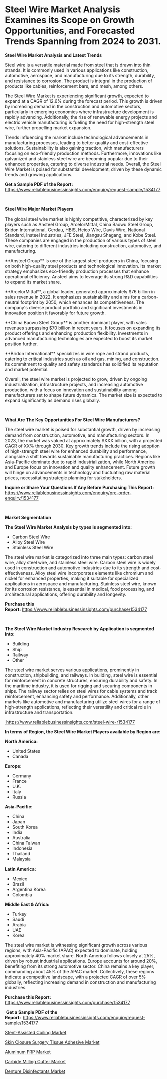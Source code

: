 <p><h1>Steel Wire Market Analysis Examines its Scope on Growth Opportunities, and Forecasted Trends Spanning from 2024 to 2031.</h1></p><p><strong>Steel Wire Market Analysis and Latest Trends</strong></p>
<p><p>Steel wire is a versatile material made from steel that is drawn into thin strands. It is commonly used in various applications like construction, automotive, aerospace, and manufacturing due to its strength, durability, and resistance to corrosion. The product is integral in the production of products like cables, reinforcement bars, and mesh, among others.</p><p>The Steel Wire Market is experiencing significant growth, expected to expand at a CAGR of 12.6% during the forecast period. This growth is driven by increasing demand in the construction and automotive sectors, particularly in emerging economies where infrastructure development is rapidly advancing. Additionally, the rise of renewable energy projects and electric vehicle manufacturing is fueling the need for high-strength steel wire, further propelling market expansion.</p><p>Trends influencing the market include technological advancements in manufacturing processes, leading to better quality and cost-effective solutions. Sustainability is also gaining traction, with manufacturers focusing on eco-friendly production methods. Furthermore, innovations like galvanized and stainless steel wire are becoming popular due to their enhanced properties, catering to diverse industrial needs. Overall, the Steel Wire Market is poised for substantial development, driven by these dynamic trends and growing applications.</p></p>
<p><strong>Get a Sample PDF of the Report:&nbsp;</strong> <a href="https://www.reliablebusinessinsights.com/enquiry/request-sample/1534177?utm_campaign=102&utm_medium=2&utm_source=Github&utm_content=ia&utm_term=09112024&utm_id=steel-wire">https://www.reliablebusinessinsights.com/enquiry/request-sample/1534177</a></p>
<p>&nbsp;</p>
<p><strong>Steel Wire Major Market Players</strong></p>
<p><p>The global steel wire market is highly competitive, characterized by key players such as Ansteel Group, ArcelorMittal, China Baowu Steel Group, Bridon International, Gerdau, HBIS, Heico Wire, Davis Wire, National Standard, Insteel Industries, JFE Steel, Jiangsu Shagang, and Kobe Steel. These companies are engaged in the production of various types of steel wire, catering to different industries including construction, automotive, and manufacturing.</p><p>**Ansteel Group** is one of the largest steel producers in China, focusing on both high-quality steel products and technological innovation. Its market strategy emphasizes eco-friendly production processes that enhance operational efficiency. Ansteel aims to leverage its strong R&D capabilities to expand its market share.</p><p>**ArcelorMittal**, a global leader, generated approximately $76 billion in sales revenue in 2022. It emphasizes sustainability and aims for a carbon-neutral footprint by 2050, which enhances its competitiveness. The company's diverse product portfolio and significant investments in innovation position it favorably for future growth.</p><p>**China Baowu Steel Group** is another dominant player, with sales revenues surpassing $70 billion in recent years. It focuses on expanding its product offerings and enhancing production flexibility. Investments in advanced manufacturing technologies are expected to boost its market position further.</p><p>**Bridon International** specializes in wire rope and strand products, catering to critical industries such as oil and gas, mining, and construction. Its commitment to quality and safety standards has solidified its reputation and market potential.</p><p>Overall, the steel wire market is projected to grow, driven by ongoing industrialization, infrastructure projects, and increasing automotive production, with a focus on innovation and sustainability among manufacturers set to shape future dynamics. The market size is expected to expand significantly as demand rises globally.</p></p>
<p>&nbsp;</p>
<p><strong>What Are The Key Opportunities For Steel Wire Manufacturers?</strong></p>
<p><p>The steel wire market is poised for substantial growth, driven by increasing demand from construction, automotive, and manufacturing sectors. In 2023, the market was valued at approximately $XXX billion, with a projected CAGR of XX% through 2030. Key growth trends include the rising adoption of high-strength steel wire for enhanced durability and performance, alongside a shift towards sustainable manufacturing practices. Regions like Asia-Pacific dominate due to rapid industrialization, while North America and Europe focus on innovation and quality enhancement. Future growth will hinge on advancements in technology and fluctuating raw material prices, necessitating strategic planning for stakeholders.</p></p>
<p><strong>Inquire or Share Your Questions If Any Before Purchasing This Report:</strong> <a href="https://www.reliablebusinessinsights.com/enquiry/pre-order-enquiry/1534177?utm_campaign=102&utm_medium=2&utm_source=Github&utm_content=ia&utm_term=09112024&utm_id=steel-wire">https://www.reliablebusinessinsights.com/enquiry/pre-order-enquiry/1534177</a></p>
<p>&nbsp;</p>
<p><strong>Market Segmentation</strong></p>
<p><strong>The Steel Wire Market Analysis by types is segmented into:</strong></p>
<p><ul><li>Carbon Steel Wire</li><li>Alloy Steel Wire</li><li>Stainless Steel Wire</li></ul></p>
<p><p>The steel wire market is categorized into three main types: carbon steel wire, alloy steel wire, and stainless steel wire. Carbon steel wire is widely used in construction and automotive industries due to its strength and cost-effectiveness. Alloy steel wire incorporates elements like chromium and nickel for enhanced properties, making it suitable for specialized applications in aerospace and manufacturing. Stainless steel wire, known for its corrosion resistance, is essential in medical, food processing, and architectural applications, offering durability and longevity.</p></p>
<p><strong>Purchase this Report:&nbsp;</strong><a href="https://www.reliablebusinessinsights.com/purchase/1534177?utm_campaign=102&utm_medium=2&utm_source=Github&utm_content=ia&utm_term=09112024&utm_id=steel-wire">https://www.reliablebusinessinsights.com/purchase/1534177</a></p>
<p>&nbsp;</p>
<p><strong>The Steel Wire Market Industry Research by Application is segmented into:</strong></p>
<p><ul><li>Building</li><li>Ship</li><li>Railway</li><li>Other</li></ul></p>
<p><p>The steel wire market serves various applications, prominently in construction, shipbuilding, and railways. In building, steel wire is essential for reinforcement in concrete structures, ensuring durability and safety. In the maritime industry, it is used for rigging and securing components in ships. The railway sector relies on steel wires for cable systems and track reinforcement, enhancing safety and performance. Additionally, other markets like automotive and manufacturing utilize steel wires for a range of high-strength applications, reflecting their versatility and critical role in infrastructure and transportation.</p></p>
<p><a href="https://www.reliablebusinessinsights.com/steel-wire-r1534177?utm_campaign=102&utm_medium=2&utm_source=Github&utm_content=ia&utm_term=09112024&utm_id=steel-wire">&nbsp;https://www.reliablebusinessinsights.com/steel-wire-r1534177</a></p>
<p><strong>In terms of Region, the Steel Wire Market Players available by Region are:</strong></p>
<p>
    <p> <strong> North America: </strong>
        <ul>
            <li>United States</li>
            <li>Canada</li>
        </ul>
        </p> 
    <p> <strong> Europe: </strong>
        <ul>
            <li>Germany</li>
            <li>France</li>
            <li>U.K.</li>
            <li>Italy</li>
            <li>Russia</li>
        </ul>
        </p> 
    <p> <strong> Asia-Pacific: </strong>
        <ul>
            <li>China</li>
            <li>Japan</li>
            <li>South Korea</li>
            <li>India</li>
            <li>Australia</li>
            <li>China Taiwan</li>
            <li>Indonesia</li>
            <li>Thailand</li>
            <li>Malaysia</li>
        </ul>
        </p> 
    <p> <strong> Latin America: </strong>
        <ul>
            <li>Mexico</li>
            <li>Brazil</li>
            <li>Argentina Korea</li>
            <li>Colombia</li>
        </ul>
        </p> 
    <p> <strong> Middle East & Africa: </strong>
        <ul>
            <li>Turkey</li>
            <li>Saudi</li>
            <li>Arabia</li>
            <li>UAE</li>
            <li>Korea</li>
        </ul>
    </p>
    </p>
<p><p>The steel wire market is witnessing significant growth across various regions, with Asia-Pacific (APAC) expected to dominate, holding approximately 40% market share. North America follows closely at 25%, driven by robust industrial applications. Europe accounts for around 20%, benefiting from its strong automotive sector. China remains a key player, commanding about 45% of the APAC market. Collectively, these regions indicate a competitive landscape, with a projected CAGR of over 5% globally, reflecting increasing demand in construction and manufacturing industries.</p></p>
<p><strong>Purchase this Report: </strong><a href="https://www.reliablebusinessinsights.com/purchase/1534177?utm_campaign=102&utm_medium=2&utm_source=Github&utm_content=ia&utm_term=09112024&utm_id=steel-wire">https://www.reliablebusinessinsights.com/purchase/1534177</a></p>
<p>&nbsp;<strong>Get a Sample PDF of the Report:&nbsp;&nbsp;</strong><a href="https://www.reliablebusinessinsights.com/enquiry/request-sample/1534177?utm_campaign=102&utm_medium=2&utm_source=Github&utm_content=ia&utm_term=09112024&utm_id=steel-wire">https://www.reliablebusinessinsights.com/enquiry/request-sample/1534177</a></p>
<p><strong></strong></p>
<p><p><a href="https://issuu.com/reportprime-2/docs/stent-assisted-coiling-market-size-_2fbb7f9adc20ee?utm_campaign=102&utm_medium=2&utm_source=Github&utm_content=ia&utm_term=09112024&utm_id=steel-wire">Stent-Assisted Coiling Market</a></p><p><a href="https://issuu.com/reportprime-2/docs/skin-closure-surgery-tissue-adhesiv_b30c79cfe941a0?utm_campaign=102&utm_medium=2&utm_source=Github&utm_content=ia&utm_term=09112024&utm_id=steel-wire">Skin Closure Surgery Tissue Adhesive Market</a></p><p><a href="https://github.com/arielleyseb/Market-Research-Report-List-1/blob/main/aluminum-frp-market.md?utm_campaign=102&utm_medium=2&utm_source=Github&utm_content=ia&utm_term=09112024&utm_id=steel-wire">Aluminum FRP Market</a></p><p><a href="https://github.com/laurettae0ac/Market-Research-Report-List-1/blob/main/carbide-milling-cutter-market.md?utm_campaign=102&utm_medium=2&utm_source=Github&utm_content=ia&utm_term=09112024&utm_id=steel-wire">Carbide Milling Cutter Market</a></p><p><a href="https://issuu.com/reportprime-2/docs/denture-disinfectants-market-size-2_f8a3bf89ac32a4?utm_campaign=102&utm_medium=2&utm_source=Github&utm_content=ia&utm_term=09112024&utm_id=steel-wire">Denture Disinfectants Market</a></p></p>